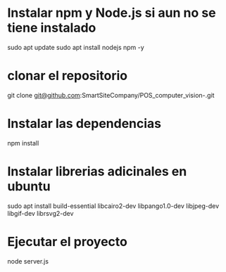 # Instalar npm y Node.js si aun no se tiene instalado
sudo apt update
sudo apt install nodejs npm -y

# clonar el repositorio
git clone git@github.com:SmartSiteCompany/POS_computer_vision-.git

# Instalar las dependencias
npm install

# Instalar librerias adicinales en ubuntu
sudo apt install build-essential libcairo2-dev libpango1.0-dev
libjpeg-dev libgif-dev librsvg2-dev

# Ejecutar el proyecto
node server.js